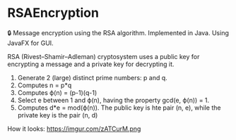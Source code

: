 # RSAEncryption
🔒 Message encryption using the RSA algorithm. Implemented in Java. Using JavaFX for GUI.

RSA (Rivest–Shamir–Adleman) cryptosystem uses a public key for encrypting a message 
and a private key for decrypting it.

1. Generate 2 (large) distinct prime numbers: p and q.
2. Computes n = p*q
3. Computes ϕ(n) = (p-1)(q-1)
4. Select e between 1 and ϕ(n), having the property gcd(e, ϕ(n)) = 1.
5. Computes d*e = mod(ϕ(n)).
The public key is hte pair (n, e), while the private key is the pair (n, d)

How it looks: https://imgur.com/zATCurM.png
